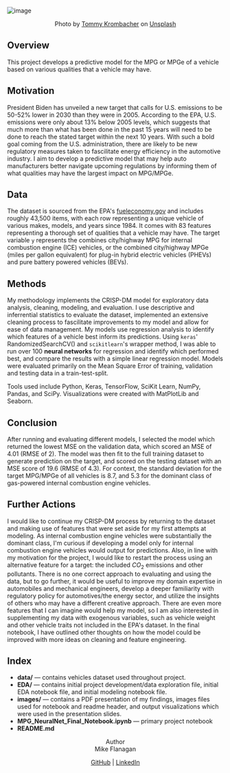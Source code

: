 ![image](https://github.com/mike-flanagan/vehicle_fuel_economy_analysis_neuralnet/blob/main/images/readme_header.jpg?raw=true)
  
<div align="center";>Photo by <a href="https://unsplash.com/@ftm3000?utm_source=unsplash&utm_medium=referral&utm_content=creditCopyText">Tommy Krombacher</a> on <a href="https://unsplash.com/s/photos/fuel?utm_source=unsplash&utm_medium=referral&utm_content=creditCopyText">Unsplash</a></div>  
  
## Overview  
This project develops a predictive model for the MPG or MPGe of a vehicle based on various qualities that a vehicle may have.  
  
## Motivation  
President Biden has unveiled a new target that calls for U.S. emissions to be 50-52% lower in 2030 than they were in 2005. According to the EPA, U.S. emissions were only about 13% below 2005 levels, which suggests that much more than what has been done in the past 15 years will need to be done to reach the stated target within the next 10 years. With such a bold goal coming from the U.S. administration, there are likely to be new regulatory measures taken to fascilitate energy efficiency in the automotive industry. I aim to develop a predictive model that may help auto manufacturers better navigate upcoming regulations by informing them of what qualities may have the largest impact on MPG/MPGe.
  
## Data  
The dataset is sourced from the EPA's [fueleconomy.gov](https://fueleconomy.gov/) and includes roughly 43,500 items, with each row representing a unique vehicle of various makes, models, and years since 1984. It comes with 83 features representing a thorough set of qualities that a vehicle may have. The target variable `y` represents the combines city/highway MPG for internal combustion engine (ICE) vehicles, or the combined city/highway MPGe (miles per gallon equivalent) for plug-in hybrid electric vehicles (PHEVs) and pure battery powered vehicles (BEVs). 
  
## Methods  
My methodology implements the CRISP-DM model for exploratory data analysis, cleaning, modeling, and evaluation. I use descriptive and inferrential statistics to evaluate the dataset, implemented an extensive cleaning process to fascilitate improvements to my model and allow for ease of data management. My models use regression analysis to identify which features of a vehicle best inform its predictions. Using `keras`' RandomizedSearchCV() and `scikitlearn`'s wrapper method, I was able to run over 100 **neural networks** for regression and identify which performed best, and compare the results with a simple linear regression model. Models were evaluated primarily on the Mean Square Error of training, validation and testing data in a train-test-split.  
  
Tools used include Python, Keras, TensorFlow, SciKit Learn, NumPy, Pandas, and SciPy. Visualizations were created with MatPlotLib and Seaborn.  
  
## Conclusion  
After running and evaluating different models, I selected the model which returned the lowest MSE on the validation data, which scored an MSE of 4.01 (RMSE of 2). The model was then fit to the full training dataset to generate prediction on the target, and scored on the testing dataset with an MSE score of 19.6 (RMSE of 4.3). For context, the standard deviation for the target MPG/MPGe of all vehicles is 8.7, and 5.3 for the dominant class of gas-powered internal combustion engine vehicles.  
  
## Further Actions  
I would like to continue my CRISP-DM process by returning to the dataset and making use of features that were set aside for my first attempts at modeling. As internal combustion engine vehicles were substantially the dominant class, I'm curious if developing a model only for internal combustion engine vehicles would output for predictions. Also, in line with my motivation for the project, I would like to restart the process using an alternative feature for a target: the included $CO_2$ emissions and other pollutants. There is no one correct approach to evaluating and using the data, but to go further, it would be useful to improve my domain expertise in automobiles and mechanical engineers, develop a deeper familiarity with regulatory policy for automotives/the energy sector, and utilize the insights of others who may have a different creative approach. There are even more features that I can imagine would help my model, so I am also interested in supplementing my data with exogenous variables, such as vehicle weight and other vehicle traits not included in the EPA's dataset. In the final notebook, I have outlined other thoughts on how the model could be improved with more ideas on cleaning and feature engineering.  
  
## Index
- **data/** — contains vehicles dataset used throughout project.   
- **EDA/** — contains initial project development/data exploration file, initial EDA notebook file, and initial modeling notebook file. 
- **images/**  — contains a PDF presentation of my findings, images files used for notebook and readme header, and output visualizations which were used in the presentation slides.
- **MPG_NeuralNet_Final_Notebook.ipynb** — primary project notebook  
- **README.md**  
  
  
  
<div align="center";>Author  
  <div align="center";>Mike Flanagan  
    
[GitHub](https://github.com/mike-flanagan/) | [LinkedIn](https://www.linkedin.com/in/mike-flanagan-data/)
  
  
